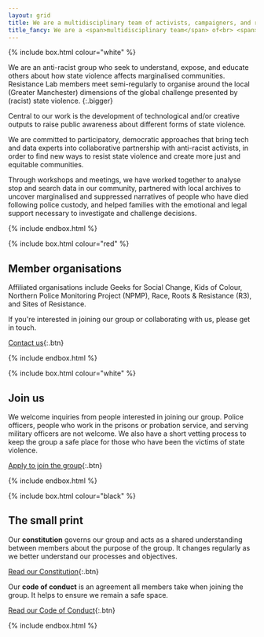 ```yaml
---
layout: grid
title: We are a multidisciplinary team of activists, campaigners, and researchers aiming to dismantle the causes of state violence.
title_fancy: We are a <span>multidisciplinary team</span> of<br> <span>activists, campaigners, and researchers</span><br> aiming to dismantle the <span>causes of state violence.</span>
---
```


<!-- Introduction -->

{% include box.html colour="white" %}

We are an anti-racist group who seek to understand, expose, and educate others about how state violence affects marginalised communities. Resistance Lab members meet semi-regularly to organise around the local (Greater Manchester) dimensions of the global challenge presented by (racist) state violence.
{:.bigger}

Central to our work is the development of technological and/or creative outputs to raise public awareness about different forms of state violence.

We are committed to participatory, democratic approaches that bring tech and data experts into collaborative partnership with anti-racist activists, in order to find new ways to resist state violence and create more just and equitable communities.

Through workshops and meetings, we have worked together to analyse stop and search data in our community, partnered with local archives to uncover marginalised and suppressed narratives of people who have died following police custody, and helped families with the emotional and legal support necessary to investigate and challenge decisions.

{% include endbox.html %}


<!-- Member organisations -->

{% include box.html colour="red" %}

## Member organisations

Affiliated organisations include Geeks for Social Change, Kids of Colour, Northern Police Monitoring Project (NPMP), Race, Roots & Resistance (R3), and Sites of Resistance.

If you're interested in joining our group or collaborating with us, please get in touch.

[Contact us](/contact){:.btn}

{% include endbox.html %}

<!-- Join us -->

{% include box.html colour="white" %}

## Join us

We welcome inquiries from people interested in joining our group. Police officers, people who work in the prisons or probation service, and serving military officers are not welcome. We also have a short vetting process to keep the group a safe place for those who have been the victims of state violence.

[Apply to join the group](/about-us/join){:.btn}

{% include endbox.html %}


<!-- Membership docs -->

{% include box.html colour="black" %}

## The small print

Our **constitution** governs our group and acts as a shared understanding between members about the purpose of the group. It changes regularly as we better understand our processes and objectives.

[Read our Constitution](/about-us/constitution){:.btn}

Our **code of conduct** is an agreement all members take when joining the group. It helps to ensure we remain a safe space.

[Read our Code of Conduct](/about-us/code-of-conduct){:.btn}

{% include endbox.html %}
